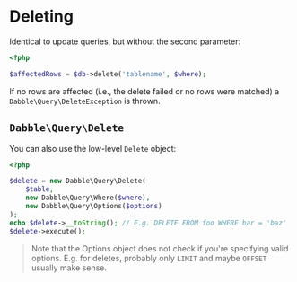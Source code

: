 # Deleting
Identical to update queries, but without the second parameter:

```php
<?php

$affectedRows = $db->delete('tablename', $where);

```

If no rows are affected (i.e., the delete failed or no rows were matched) a
`Dabble\Query\DeleteException` is thrown.

## `Dabble\Query\Delete`
You can also use the low-level `Delete` object:

```php
<?php

$delete = new Dabble\Query\Delete(
    $table,
    new Dabble\Query\Where($where),
    new Dabble\Query\Options($options)
);
echo $delete->__toString(); // E.g. DELETE FROM foo WHERE bar = 'baz'
$delete->execute();

```

> Note that the Options object does not check if you're specifying valid
> options. E.g. for deletes, probably only `LIMIT` and maybe `OFFSET` usually
> make sense.

